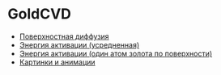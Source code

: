 # GoldCVD


- [Поверхностная диффузия](./SurfaceDiffusion/)
- [Энергия активации (усредненная)](./ActivationEnergy/)
- [Энергия активации (один атом золота по поверхности)](./ActivationEnergy_one_atom/)
- [Картинки и анимации](./Images)


